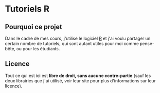 # Tutoriels R

## Pourquoi ce projet

Dans le cadre de mes cours, j'utilise le logiciel [R](http://www.r-project.org) et j'ai 
voulu partager un certain nombre de tutoriels, qui sont autant utiles pour moi comme 
pense-bête, ou pour les étudiants.

## Licence

Tout ce qui est ici est **libre de droit, sans aucune contre-partie** (sauf les deux 
librairies que j'ai utilisé, voir leur site pour plus d'informations sur leur licence).
